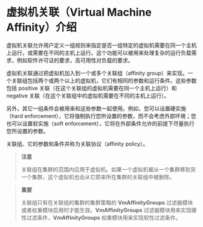 # 虚拟机关联（Virtual Machine Affinity）介绍

虚拟机关联允许用户定义一组规则来指定是否一组特定的虚拟机需要在同一个主机上运行，或需要在不同的主机上运行。这个功能可以被用来处理复杂的运行负载需求，例如软件许可证的要求，高可用性对负载的要求。

虚拟机关联通过把虚拟机加入到一个或多个关联组（affinity group）来实现。一个关联组包括两个或两个以上的虚拟机，它们有相同的参数和运行条件。这些参数包括 positive 关联（在这个关联组的虚拟机需要在同一个主机上运行）和 negative 关联（在这个关联组中的虚拟机需要在不同的主机上运行）。

另外，其它一组条件会被用来和这些参数一起使用。例如，您可以设置硬实施（hard enforcement），它将强制执行您所设置的参数，而不会考虑外部环境；您也可以设置软实施（soft enforcement），它将在外部条件允许的前提下尽量执行您所设置的参数。

关联组、它的参数和条件并称为关联协议（affinity policy）。


> **注意**
>
> 关联组在集群的范围内应用于虚拟机。如果一个虚拟机被从一个集群移到另一个集群，这个虚拟机也会从它原来所在集群的关联组中被删除。



> **重要**
>
> 关联组只有在关联组的集群的集群策略的 **VmAffinityGroups** 过滤器模块或者权重模块启用时才能生效。**VmAffinityGroups** 过滤器模块用来实现硬性过滤条件，**VmAffinityGroups** 权重模块用来实现软性过滤条件。
